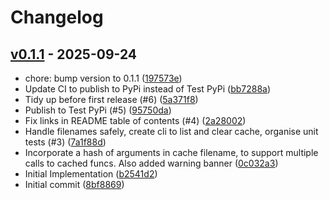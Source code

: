 # Changelog

## [v0.1.1](https://github.com/chrisBrookes93/devstash/releases/tag/v0.1.1) - 2025-09-24

- chore: bump version to 0.1.1 ([197573e](https://github.com/chrisBrookes93/devstash/commit/197573e676c38966b61e1b878714b886b95edd39))
- Update CI to publish to PyPi instead of Test PyPi ([bb7288a](https://github.com/chrisBrookes93/devstash/commit/bb7288a240713f9ea0c720918bccd7989f57940f))
- Tidy up before first release (#6) ([5a371f8](https://github.com/chrisBrookes93/devstash/commit/5a371f83eae3d09bd1806fa5688b677874094516))
- Publish to Test PyPi (#5) ([95750da](https://github.com/chrisBrookes93/devstash/commit/95750da37ec82869da086eb26ba08d585463d9bd))
- Fix links in README table of contents (#4) ([2a28002](https://github.com/chrisBrookes93/devstash/commit/2a28002aae8631ecf1d4dd05f4c64ed3f3b5515e))
- Handle filenames safely, create cli to list and clear cache, organise unit tests (#3) ([7a1f88d](https://github.com/chrisBrookes93/devstash/commit/7a1f88df6841a5fb00134003795ceca34e513fd9))
- Incorporate a hash of arguments in cache filename, to support multiple calls to cached funcs. Also added warning banner ([0c032a3](https://github.com/chrisBrookes93/devstash/commit/0c032a303094ea692cb2e53a76c3659e08ff4d5f))
- Initial Implementation ([b2541d2](https://github.com/chrisBrookes93/devstash/commit/b2541d219a362d4062b01d60e3477fcb3a299546))
- Initial commit ([8bf8869](https://github.com/chrisBrookes93/devstash/commit/8bf8869c9a71887f3a5227dd65f4fbe73676927e))

